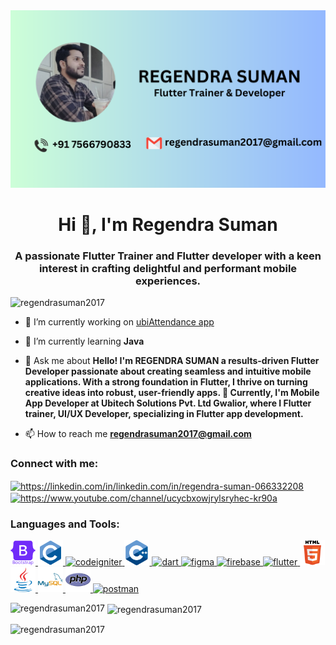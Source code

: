 <img src='https://github.com/regendraSuman2017/regendraSuman2017/blob/main/5.png' />
<h1 align="center">Hi 👋, I'm Regendra Suman</h1>
<h3 align="center">A passionate Flutter Trainer and Flutter developer with a keen interest in crafting delightful and performant mobile experiences.</h3>

<p align="left"> <img src="https://komarev.com/ghpvc/?username=regendrasuman2017&label=Profile%20views&color=0e75b6&style=flat" alt="regendrasuman2017" /> </p>

- 🔭 I’m currently working on [ubiAttendance app](https://play.google.com/store/apps/details?id=org.ubitech.attendance)

- 🌱 I’m currently learning **Java**

- 💬 Ask me about **Hello! I'm REGENDRA SUMAN a results-driven Flutter Developer passionate about creating seamless and intuitive mobile applications. With a strong foundation in Flutter, I thrive on turning creative ideas into robust, user-friendly apps. 💼 Currently, I'm Mobile App Developer at Ubitech Solutions Pvt. Ltd Gwalior, where I Flutter trainer, UI/UX Developer, specializing in Flutter app development.**

- 📫 How to reach me **regendrasuman2017@gmail.com**

<h3 align="left">Connect with me:</h3>
<p align="left">
<a href="https://linkedin.com/in/https://linkedin.com/in/linkedin.com/in/regendra-suman-066332208" target="blank"><img align="center" src="https://raw.githubusercontent.com/rahuldkjain/github-profile-readme-generator/master/src/images/icons/Social/linked-in-alt.svg" alt="https://linkedin.com/in/linkedin.com/in/regendra-suman-066332208" height="30" width="40" /></a>
<a href="https://www.youtube.com/c/https://www.youtube.com/channel/ucycbxowjrylsryhec-kr90a" target="blank"><img align="center" src="https://raw.githubusercontent.com/rahuldkjain/github-profile-readme-generator/master/src/images/icons/Social/youtube.svg" alt="https://www.youtube.com/channel/ucycbxowjrylsryhec-kr90a" height="30" width="40" /></a>
</p>

<h3 align="left">Languages and Tools:</h3>
<p align="left"> <a href="https://getbootstrap.com" target="_blank" rel="noreferrer"> <img src="https://raw.githubusercontent.com/devicons/devicon/master/icons/bootstrap/bootstrap-plain-wordmark.svg" alt="bootstrap" width="40" height="40"/> </a> <a href="https://www.cprogramming.com/" target="_blank" rel="noreferrer"> <img src="https://raw.githubusercontent.com/devicons/devicon/master/icons/c/c-original.svg" alt="c" width="40" height="40"/> </a> <a href="https://codeigniter.com" target="_blank" rel="noreferrer"> <img src="https://cdn.worldvectorlogo.com/logos/codeigniter.svg" alt="codeigniter" width="40" height="40"/> </a> <a href="https://www.w3schools.com/cpp/" target="_blank" rel="noreferrer"> <img src="https://raw.githubusercontent.com/devicons/devicon/master/icons/cplusplus/cplusplus-original.svg" alt="cplusplus" width="40" height="40"/> </a> <a href="https://dart.dev" target="_blank" rel="noreferrer"> <img src="https://www.vectorlogo.zone/logos/dartlang/dartlang-icon.svg" alt="dart" width="40" height="40"/> </a> <a href="https://www.figma.com/" target="_blank" rel="noreferrer"> <img src="https://www.vectorlogo.zone/logos/figma/figma-icon.svg" alt="figma" width="40" height="40"/> </a> <a href="https://firebase.google.com/" target="_blank" rel="noreferrer"> <img src="https://www.vectorlogo.zone/logos/firebase/firebase-icon.svg" alt="firebase" width="40" height="40"/> </a> <a href="https://flutter.dev" target="_blank" rel="noreferrer"> <img src="https://www.vectorlogo.zone/logos/flutterio/flutterio-icon.svg" alt="flutter" width="40" height="40"/> </a> <a href="https://www.w3.org/html/" target="_blank" rel="noreferrer"> <img src="https://raw.githubusercontent.com/devicons/devicon/master/icons/html5/html5-original-wordmark.svg" alt="html5" width="40" height="40"/> </a> <a href="https://www.java.com" target="_blank" rel="noreferrer"> <img src="https://raw.githubusercontent.com/devicons/devicon/master/icons/java/java-original.svg" alt="java" width="40" height="40"/> </a> <a href="https://www.mysql.com/" target="_blank" rel="noreferrer"> <img src="https://raw.githubusercontent.com/devicons/devicon/master/icons/mysql/mysql-original-wordmark.svg" alt="mysql" width="40" height="40"/> </a> <a href="https://www.php.net" target="_blank" rel="noreferrer"> <img src="https://raw.githubusercontent.com/devicons/devicon/master/icons/php/php-original.svg" alt="php" width="40" height="40"/> </a> <a href="https://postman.com" target="_blank" rel="noreferrer"> <img src="https://www.vectorlogo.zone/logos/getpostman/getpostman-icon.svg" alt="postman" width="40" height="40"/> </a> </p>

<p><img align="left" src="https://github-readme-stats.vercel.app/api/top-langs?username=regendrasuman2017&show_icons=true&locale=en&layout=compact" alt="regendrasuman2017" /></p>

<p>&nbsp;<img align="center" src="https://github-readme-stats.vercel.app/api?username=regendrasuman2017&show_icons=true&locale=en" alt="regendrasuman2017" /></p>

<p><img align="center" src="https://github-readme-streak-stats.herokuapp.com/?user=regendrasuman2017&" alt="regendrasuman2017" /></p>
